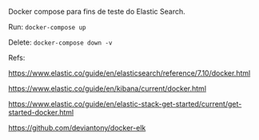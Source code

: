 
Docker compose para fins de teste do Elastic Search.


Run:
`docker-compose up`

Delete:
`docker-compose down -v`

Refs:

https://www.elastic.co/guide/en/elasticsearch/reference/7.10/docker.html

https://www.elastic.co/guide/en/kibana/current/docker.html 

https://www.elastic.co/guide/en/elastic-stack-get-started/current/get-started-docker.html

https://github.com/deviantony/docker-elk